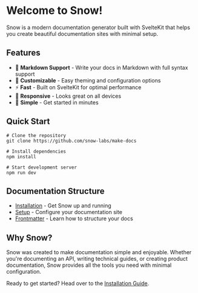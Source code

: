 # Welcome to Snow!

Snow is a modern documentation generator built with SvelteKit that helps you create beautiful documentation sites with minimal setup.

## Features

- 📝 **Markdown Support** - Write your docs in Markdown with full syntax support
- 🎨 **Customizable** - Easy theming and configuration options
- ⚡ **Fast** - Built on SvelteKit for optimal performance
- 📱 **Responsive** - Looks great on all devices
- 🎯 **Simple** - Get started in minutes

## Quick Start

```
# Clone the repository
git clone https://github.com/snow-labs/make-docs

# Install dependencies
npm install

# Start development server
npm run dev
```

## Documentation Structure

- [Installation](./installation) - Get Snow up and running
- [Setup](./setup) - Configure your documentation site
- [Frontmatter](./frontmatter) - Learn how to structure your docs

## Why Snow?

Snow was created to make documentation simple and enjoyable. Whether you're documenting an API, writing technical guides, or creating product documentation, Snow provides all the tools you need with minimal configuration.

Ready to get started? Head over to the [Installation Guide](./installation).


